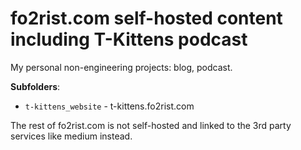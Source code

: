 # fo2rist.com self-hosted content including T-Kittens podcast

My personal non-engineering projects: blog, podcast.

**Subfolders**:
- `t-kittens_website` - t-kittens.fo2rist.com

The rest of fo2rist.com is not self-hosted and linked to the 3rd party services like medium instead.
